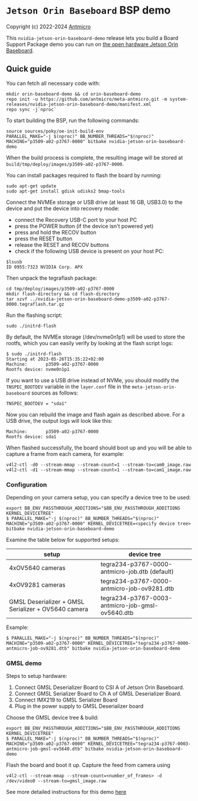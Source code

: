 # `Jetson Orin Baseboard` BSP demo

Copyright (c) 2022-2024 [Antmicro](https://www.antmicro.com)

This `nvidia-jetson-orin-baseboard-demo` release lets you build a Board Support Package demo you can run on [the open hardware Jetson Orin Baseboard](https://github.com/antmicro/jetson-orin-baseboard).

## Quick guide

You can fetch all necessary code with:

<!-- name="fetch-repo"; transformer="echo "$TUTTEST_INPUT" | sed "/repo init/s/.*/& -b $CI_COMMIT_REF_NAME/" | sed "$ a repo forall meta-antmicro -c 'git checkout $CI_COMMIT_REF_NAME'"" -->
```
mkdir orin-baseboard-demo && cd orin-baseboard-demo
repo init -u https://github.com/antmicro/meta-antmicro.git -m system-releases/nvidia-jetson-orin-baseboard-demo/manifest.xml
repo sync -j`nproc`
```

To start building the BSP, run the following commands:

<!-- name="build-bsp" -->
```
source sources/poky/oe-init-build-env
PARALLEL_MAKE="-j $(nproc)" BB_NUMBER_THREADS="$(nproc)" MACHINE="p3509-a02-p3767-0000" bitbake nvidia-jetson-orin-baseboard-demo
```

When the build process is complete, the resulting image will be stored at `build/tmp/deploy/images/p3509-a02-p3767-0000`.

You can install packages required to flash the board by running:

```
sudo apt-get update
sudo apt-get install gdisk udisks2 bmap-tools
```

Connect the NVMEe storage or USB drive (at least 16 GB, USB3.0) to the device and put the device into recovery mode:
* connect the Recovery USB-C port to your host PC
* press the POWER button (if the device isn't powered yet)
* press and hold the RECOV button
* press the  RESET button
* release the RESET and RECOV buttons
* check if the following USB device is present on your host PC:

```
$lsusb
ID 0955:7323 NVIDIA Corp. APX
```

Then unpack the tegraflash package:

```
cd tmp/deploy/images/p3509-a02-p3767-0000
mkdir flash-directory && cd flash-directory
tar xzvf ../nvidia-jetson-orin-baseboard-demo-p3509-a02-p3767-0000.tegraflash.tar.gz
```

Run the flashing script:

```
sudo ./initrd-flash
```

By default, the NVMEe storage (/dev/nvme0n1p1) will be used to store the rootfs, which you can easily verify by looking at the flash script logs:

```
$ sudo ./initrd-flash
Starting at 2023-05-26T15:35:22+02:00
Machine:       p3509-a02-p3767-0000
Rootfs device: nvme0n1p1
```

If you want to use a USB drive instead of NVMe, you should modify the `TNSPEC_BOOTDEV` variable in the `layer.conf` file in the `meta-jetson-orin-baseboard` sources as follows:

```
TNSPEC_BOOTDEV = "sda1"
```

Now you can rebuild the image and flash again as described above. For a USB drive, the output logs will look like this:

```
Machine:       p3509-a02-p3767-0000
Rootfs device: sda1
```

When flashed successfully, the board should boot up and you will be able to capture a frame from each camera, for example:

```
v4l2-ctl -d0 --stream-mmap --stream-count=1 --stream-to=cam0_image.raw
v4l2-ctl -d1 --stream-mmap --stream-count=1 --stream-to=cam1_image.raw
```

### Configuration
Depending on your camera setup, you can specify a device tree to be used:
```
export BB_ENV_PASSTHROUGH_ADDITIONS="$BB_ENV_PASSTHROUGH_ADDITIONS KERNEL_DEVICETREE"
$ PARALLEL_MAKE="-j $(nproc)" BB_NUMBER_THREADS="$(nproc)" MACHINE="p3509-a02-p3767-0000" KERNEL_DEVICETREE=<specify device tree> bitbake nvidia-jetson-orin-baseboard-demo
```
Examine the table below for supported setups:

| setup                                                     | device tree                                         |
|-----------------------------------------------------------|-----------------------------------------------------|
| 4xOV5640 cameras                                          | tegra234-p3767-0000-antmicro-job.dtb (default)      |
| 4xOV9281 cameras                                          | tegra234-p3767-0000-antmicro-job-ov9281.dtb         |
| GMSL Deserializer + GMSL Serializer + OV5640 camera       | tegra234-p3767-0003-antmicro-job-gmsl-ov5640.dtb    |

Example:
```
$ PARALLEL_MAKE="-j $(nproc)" BB_NUMBER_THREADS="$(nproc)" MACHINE="p3509-a02-p3767-0000" KERNEL_DEVICETREE="tegra234-p3767-0000-antmicro-job-ov9281.dtb" bitbake nvidia-jetson-orin-baseboard-demo
```

### GMSL demo

Steps to setup hardware:
1. Connect GMSL Deserializer Board to CSI A of Jetson Orin Baseboard.
2. Connect GMSL Serializer Board to Ch A of GMSL Deserializer Board.
3. Connect IMX219 to GMSL Serializer Board
3. Plug in the power supply to GMSL Deserializer board

Choose the GMSL device tree & build:
```
export BB_ENV_PASSTHROUGH_ADDITIONS="$BB_ENV_PASSTHROUGH_ADDITIONS KERNEL_DEVICETREE"
$ PARALLEL_MAKE="-j $(nproc)" BB_NUMBER_THREADS="$(nproc)" MACHINE="p3509-a02-p3767-0000" KERNEL_DEVICETREE="tegra234-p3767-0003-antmicro-job-gmsl-ov5640.dtb" bitbake nvidia-jetson-orin-baseboard-demo
```
Flash the board and boot it up. Capture the feed from camera using
```
v4l2-ctl --stream-mmap --stream-count=<number_of_frames> -d /dev/video0 --stream-to=gmsl_image.raw
```

See more detailed instructions for this demo [here](https://antmicro.github.io/jetson-orin-baseboard/gmsl.html)
